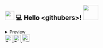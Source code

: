 <h2>
  <img src="https://raw.githubusercontent.com/MartinHeinz/MartinHeinz/master/wave.gif" width="30px">
  💻 𝐇𝐞𝐥𝐥𝐨 &lt;githubers&gt;!
  <img src='https://user-images.githubusercontent.com/5713670/87202985-820dcb80-c2b6-11ea-9f56-7ec461c497c3.gif' width="50"'>

</h2>

 <details>
    <summary>Preview</summary>
<br/>
  <img src="https://github.com/demartini/demartini/blob/master/code.gif" width="400px">
<br/>
  <h3>Tatiana Moreno <img align='left' src="https://media.giphy.com/media/WUlplcMpOCEmTGBtBW/giphy.gif" width="30"> </h3>
  É ✨ <em>SUPER APAIXONADA</em> ✨ por aprender e ensinar! 👩🏻‍💻
<br/>
Desde criança criava a sua realidade na mente. <br/>
Hoje, ela converte imaginação em linhas de códigos.


## 🚀 Atualmente participante dos Bootcamps: 
- [Full-Stack](https://www.igti.com.br/custom/bootcamp-desenvolvedor-full-stack/)
- [Rocketseat - LaunchBase](https://rocketseat.com.br/launchbase)
- [Front-end ReactJS](https://digitalinnovation.one/bootcamps/desenvolvedor-front-end-reactjs)
  </details>
  <a href="https://in.linkedin.com/in/tatmorenno">
    <img alt="Tatiana Emília Moreno | Linkedin" width="24px" src="https://github.com/TheDudeThatCode/TheDudeThatCode/blob/master/Assets/Linkedin.svg" />
  </a>
  <a href="https://www.instagram.com/tatmorenno/">
    <img alt="Tatiana Emília Moreno | Instagram" width="24px" src="https://github.com/TheDudeThatCode/TheDudeThatCode/blob/master/Assets/Instagram.svg" />
  </a>
  <a href="mailto:tatiana.emilia.morenno@gmail.com">
    <img alt="Tatiana Emília Moreno | Gmail" width="26px" src="https://github.com/TheDudeThatCode/TheDudeThatCode/blob/master/Assets/Gmail.svg" />
  </a>
